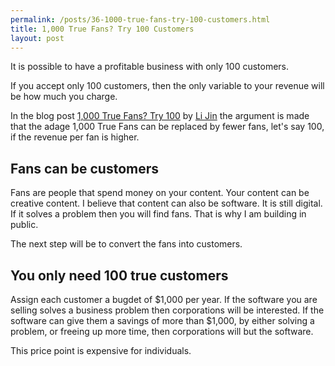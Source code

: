 ```yaml
---
permalink: /posts/36-1000-true-fans-try-100-customers.html
title: 1,000 True Fans? Try 100 Customers
layout: post
---
```


It is possible to have a profitable business with only 100 customers.

If you accept only 100 customers, then the only variable to your revenue will be how much you charge.

In the blog post [1,000 True Fans? Try 100](post) by [Li Jin](author) the argument is made that the adage 1,000 True Fans can be replaced by fewer fans, let's say 100, if the revenue per fan is higher.

## Fans can be customers

Fans are people that spend money on your content. Your content can be creative content. I believe that content can also be software. It is still digital. If it solves a problem then you will find fans. That is why I am building in public.

The next step will be to convert the fans into customers.

## You only need 100 true customers

Assign each customer a bugdet of $1,000 per year. If the software you are selling solves a business problem then corporations will be interested. If the software can give them a savings of more than $1,000, by either solving a problem, or freeing up more time, then corporations will but the software.

This price point is expensive for individuals.

[author]:https://future.com/author/li-jin/
[post]: https://future.com/1000-true-fans-try-100/

